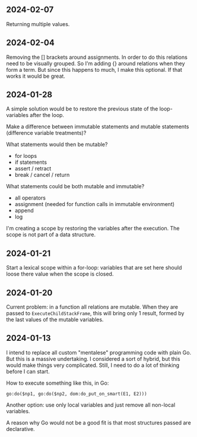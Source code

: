 ## 2024-02-07

Returning multiple values.

## 2024-02-04

Removing the [] brackets around assignments. In order to do this relations need to be visually grouped. So I'm adding {} around relations when they form a term. But since this happens to much, I make this optional. If that works it would be great.

## 2024-01-28

A simple solution would be to restore the previous state of the loop-variables after the loop.

Make a difference between immutable statements and mutable statements (difference variable treatments)?

What statements would then be mutable?

* for loops
* if statements
* assert / retract
* break / cancel / return

What statements could be both mutable and immutable?

* all operators
* assignment (needed for function calls in immutable environment)
* append
* log

I'm creating a scope by restoring the variables after the execution. The scope is not part of a data structure.

## 2024-01-21

Start a lexical scope within a for-loop: variables that are set here should loose there value when the scope is closed.

## 2024-01-20

Current problem: in a function all relations are mutable. When they are passed to `ExecuteChildStackFrame`, this will bring only 1 result, formed by the last values of the mutable variables.

## 2024-01-13

I intend to replace all custom "mentalese" programming code with plain Go. But this is a massive undertaking. I considered a sort of hybrid, but this would make things very complicated. Still, I need to do a lot of thinking before I can start.

How to execute something like this, in Go:

    go:do($np1, go:do($np2, dom:do_put_on_smart(E1, E2)))

Another option: use only local variables and just remove all non-local variables.

A reason why Go would not be a good fit is that most structures passed are declarative.

